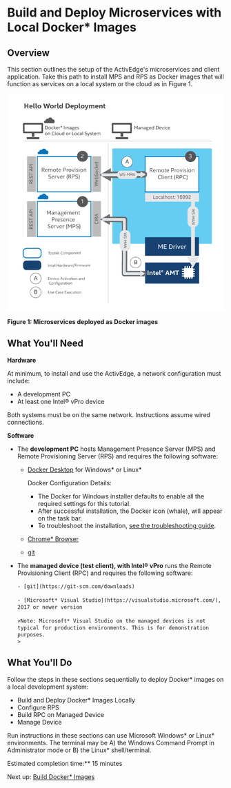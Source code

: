 # Build and Deploy Microservices with Local Docker* Images

## Overview

This section outlines the setup of the ActivEdge's microservices and client application. Take this path to install MPS and RPS as Docker images that will function as services on a local system or the cloud as in Figure 1.

[![Docker Local Overview](../assets/images/HelloWorldDocker.png)](../assets/images/HelloWorldDocker.png)


**Figure 1: Microservices deployed as Docker images**


## What You'll Need

**Hardware**

At minimum, to install and use the ActivEdge, a network configuration must include:

-  A development PC 
-  At least one Intel® vPro device

Both systems must be on the same network. Instructions assume wired connections.

**Software**

- The **development PC** hosts Management Presence Server (MPS) and Remote Provisioning Server (RPS) and requires the following software:

    - [Docker Desktop](https://www.docker.com/products/docker-desktop) for Windows* or Linux*

        Docker Configuration Details:

        - The Docker for Windows installer defaults to enable all the required settings for this tutorial.
        - After successful installation, the Docker icon (whale), will appear on the task bar.
        - To troubleshoot the installation, [see the troubleshooting guide](https://docs.docker.com/docker-for-windows/troubleshoot/).

    - [Chrome* Browser](https://www.google.com/chrome)

    - [git](https://git-scm.com/downloads)

- The **managed device (test client), with Intel® vPro** runs the Remote Provisioning Client (RPC) and requires the following software:

      - [git](https://git-scm.com/downloads)

      - [Microsoft* Visual Studio](https://visualstudio.microsoft.com/), 2017 or newer version 
    
      >Note: Microsoft* Visual Studio on the managed devices is not typical for production environments. This is for demonstration purposes.
      >

## What You'll Do

Follow the steps in these sections sequentially to deploy Docker* images on a local development system: 

- Build and Deploy Docker* Images Locally
- Configure RPS
- Build RPC on Managed Device
- Manage Device

Run instructions in these sections can use Microsoft Windows* or Linux* environments. The terminal may be A) the Windows Command Prompt in Administrator mode or B) the Linux* shell/terminal. 

Estimated completion time:** 15 minutes

Next up: [Build Docker* Images](dockerLocal.md)


<br><br>

